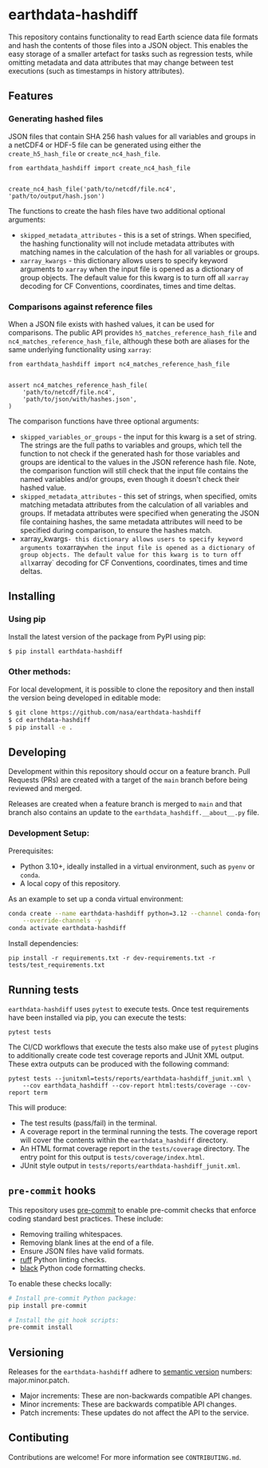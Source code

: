 # earthdata-hashdiff

This repository contains functionality to read Earth science data file formats
and hash the contents of those files into a JSON object. This enables the easy
storage of a smaller artefact for tasks such as regression tests, while omitting
metadata and data attributes that may change between test executions (such as
timestamps in history attributes).

## Features

### Generating hashed files

JSON files that contain SHA 256 hash values for all variables and groups in
a netCDF4 or HDF-5 file can be generated using either the `create_h5_hash_file`
or `create_nc4_hash_file`.

```
from earthdata_hashdiff import create_nc4_hash_file


create_nc4_hash_file('path/to/netcdf/file.nc4', 'path/to/output/hash.json')
```

The functions to create the hash files have two additional optional arguments:

* `skipped_metadata_attributes` - this is a set of strings. When specified, the
  hashing functionality will not include metadata attributes with matching names
  in the calculation of the hash for all variables or groups.
* `xarray_kwargs` - this dictionary allows users to specify keyword arguments
  to `xarray` when the input file is opened as a dictionary of group objects.
  The default value for this kwarg is to turn off all `xarray` decoding for
  CF Conventions, coordinates, times and time deltas.

### Comparisons against reference files

When a JSON file exists with hashed values, it can be used for comparisons. The
public API provides `h5_matches_reference_hash_file` and
`nc4_matches_reference_hash_file`, although these both are aliases for the same
underlying functionality using `xarray`:

```
from earthdata_hashdiff import nc4_matches_reference_hash_file


assert nc4_matches_reference_hash_file(
    'path/to/netcdf/file.nc4',
    'path/to/json/with/hashes.json',
)
```

The comparison functions have three optional arguments:

* `skipped_variables_or_groups` - the input for this kwarg is a set of string.
  The strings are the full paths to variables and groups, which tell the
  function to not check if the generated hash for those variables and groups
  are identical to the values in the JSON reference hash file. Note, the
  comparison function will still check that the input file contains the named
  variables and/or groups, even though it doesn't check their hashed value.
* `skipped_metadata_attributes` - this set of strings, when specified, omits
  matching metadata attributes from the calculation of all variables and groups.
  If metadata attributes were specified when generating the JSON file containing
  hashes, the same metadata attributes will need to be specified during
  comparison, to ensure the hashes match.
* xarray_kwargs` - this dictionary allows users to specify keyword arguments
  to `xarray` when the input file is opened as a dictionary of group objects.
  The default value for this kwarg is to turn off all `xarray` decoding for
  CF Conventions, coordinates, times and time deltas.

## Installing

### Using pip

Install the latest version of the package from PyPI using pip:

```bash
$ pip install earthdata-hashdiff
```

### Other methods:

For local development, it is possible to clone the repository and then install
the version being developed in editable mode:

```bash
$ git clone https://github.com/nasa/earthdata-hashdiff
$ cd earthdata-hashdiff
$ pip install -e .
```

## Developing

Development within this repository should occur on a feature branch. Pull
Requests (PRs) are created with a target of the `main` branch before being
reviewed and merged.

Releases are created when a feature branch is merged to `main` and that branch
also contains an update to the `earthdata_hashdiff.__about__.py` file.

### Development Setup:

Prerequisites:

  - Python 3.10+, ideally installed in a virtual environment, such as `pyenv`
    or `conda`.
  - A local copy of this repository.

As an example to set up a conda virtual environment:

```bash
conda create --name earthdata-hashdiff python=3.12 --channel conda-forge \
    --override-channels -y
conda activate earthdata-hashdiff
```

Install dependencies:

```
pip install -r requirements.txt -r dev-requirements.txt -r tests/test_requirements.txt
```

## Running tests

`earthdata-hashdiff` uses `pytest` to execute tests. Once test requirements have
been installed via pip, you can execute the tests:

```
pytest tests
```

The CI/CD workflows that execute the tests also make use of `pytest` plugins to
additionally create code test coverage reports and JUnit XML output. These
extra outputs can be produced with the following command:

```
pytest tests --junitxml=tests/reports/earthdata-hashdiff_junit.xml \
    --cov earthdata_hashdiff --cov-report html:tests/coverage --cov-report term
```

This will produce:

* The test results (pass/fail) in the terminal.
* A coverage report in the terminal running the tests. The coverage report will
  cover the contents within the `earthdata_hashdiff` directory.
* An HTML format coverage report in the `tests/coverage` directory. The entry
  point for this output is `tests/coverage/index.html`.
* JUnit style output in `tests/reports/earthdata-hashdiff_junit.xml`.

## `pre-commit` hooks

This repository uses [pre-commit](https://pre-commit.com/) to enable pre-commit
checks that enforce coding standard best practices. These include:

* Removing trailing whitespaces.
* Removing blank lines at the end of a file.
* Ensure JSON files have valid formats.
* [ruff](https://github.com/astral-sh/ruff) Python linting checks.
* [black](https://black.readthedocs.io/en/stable/index.html) Python code
  formatting checks.

To enable these checks locally:

```bash
# Install pre-commit Python package:
pip install pre-commit

# Install the git hook scripts:
pre-commit install
```

## Versioning

Releases for the `earthdata-hashdiff` adhere to [semantic version](https://semver.org/)
numbers: major.minor.patch.

* Major increments: These are non-backwards compatible API changes.
* Minor increments: These are backwards compatible API changes.
* Patch increments: These updates do not affect the API to the service.

## Contibuting

Contributions are welcome! For more information see `CONTRIBUTING.md`.

